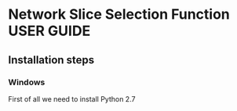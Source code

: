 # Network Slice Selection Function USER GUIDE
## Installation steps
### Windows

First of all we need to install Python 2.7
